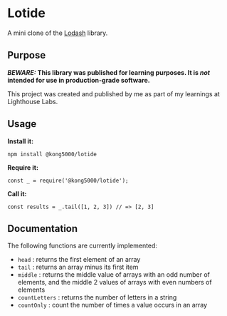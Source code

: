 # Lotide

A mini clone of the [Lodash](https://lodash.com) library.

## Purpose

**_BEWARE:_ This library was published for learning purposes. It is _not_ intended for use in production-grade software.**

This project was created and published by me as part of my learnings at Lighthouse Labs. 

## Usage

**Install it:**

`npm install @kong5000/lotide`

**Require it:**

`const _ = require('@kong5000/lotide');`

**Call it:**

`const results = _.tail([1, 2, 3]) // => [2, 3]`

## Documentation

The following functions are currently implemented:



*  `head` : returns the first element of an array
*  `tail` : returns an array minus its first item
*  `middle` : returns the middle value of arrays with an odd number of elements, and the middle 2 values of arrays with even numbers of elements
*  `countLetters` : returns the number of letters in a string
*  `countOnly` : count the number of times a value occurs in an array